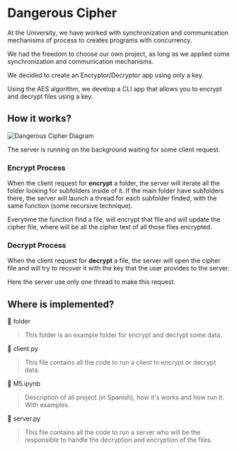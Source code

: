 # Dangerous Cipher

At the University, we have worked with synchronization and communication mechanisms of process to creates programs with concurrency.

We had the freedom to choose our own project, as long as we applied some synchronization and communication mechanisms.

We decided to create an Encryptor/Decryptor app using only a key.

Using the AES algorithm, we develop a CLI app that allows you to encrypt and decrypt files using a key.

## How it works?
![Dangerous Cipher Diagram](https://i.ibb.co/80RQLf6/Dangerous-Cipher.png)

The server is running on the background waiting for some client request.

### Encrypt Process
When the client request for **encrypt** a folder, the server will iterate all the folder looking for subfolders inside of it. If the main folder have subfolders there, the server will launch a thread for each subfolder finded, with the same function (some recursive technique).

Everytime the function find a file, will encrypt that file and will update the cipher file, where will be all the cipher text of all those files encrypted.

### Decrypt Process
When the client request for **decrypt** a file, the server will open the cipher file and will try to recover it with the key that the user provides to the server.

Here the server use only one thread to make this request.

## Where is implemented?
📁 folder
> This folder is an example folder for encrypt and decrypt some data.

📄 client.py
> This file contains all the code to run a client to encrypt or decrypt data.

📄 M5.ipynb
> Description of all project (in Spanish), how it's works and how run it. With examples.

📄 server.py
> This file contains all the code to run a server who will be the responsible to handle the decryption and encryption of the files.